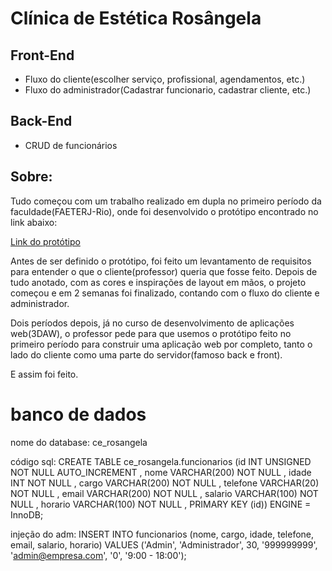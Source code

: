# Clínica de Estética Rosângela

## Front-End

- Fluxo do cliente(escolher serviço, profissional, agendamentos, etc.)
- Fluxo do administrador(Cadastrar funcionario, cadastrar cliente, etc.)

## Back-End

- CRUD de funcionários

## Sobre:
Tudo começou com um trabalho realizado em dupla no primeiro período da faculdade(FAETERJ-Rio), onde foi desenvolvido o protótipo encontrado no link abaixo:

[Link do protótipo](https://www.figma.com/design/TnL5yGcOqyGmH6VSR5UfiP/IHM?node-id=0-1&node-type=canvas&t=8OKS2ktcB4JGxmBR-0)

Antes de ser definido o protótipo, foi feito um levantamento de requisitos para entender o que o cliente(professor) queria que fosse feito. Depois de tudo anotado, com as cores e inspirações de layout em mãos, o projeto começou e em 2 semanas foi finalizado, contando com o fluxo do cliente e administrador.

Dois períodos depois, já no curso de desenvolvimento de aplicações web(3DAW), o professor pede para que usemos o protótipo feito no primeiro período para construir uma aplicação web por completo, tanto o lado do cliente como uma parte do servidor(famoso back e front).

E assim foi feito.


# banco de dados

nome do database: ce_rosangela

código sql: CREATE TABLE ce_rosangela.funcionarios (id INT UNSIGNED NOT NULL AUTO_INCREMENT , nome VARCHAR(200) NOT NULL , idade INT NOT NULL , cargo VARCHAR(200) NOT NULL , telefone VARCHAR(20) NOT NULL , email VARCHAR(200) NOT NULL , salario VARCHAR(100) NOT NULL , horario VARCHAR(100) NOT NULL , PRIMARY KEY (id)) ENGINE = InnoDB;


injeção do adm: INSERT INTO funcionarios (nome, cargo, idade, telefone, email, salario, horario)
VALUES
('Admin', 'Administrador', 30, '999999999', 'admin@empresa.com', '0', '9:00 - 18:00');